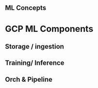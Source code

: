 **ML Concepts**
---
# GCP ML Components

## Storage / ingestion

## Training/ Inference

## Orch & Pipeline
